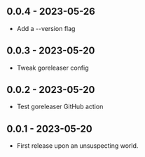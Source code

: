 ## 0.0.4 - 2023-05-26

- Add a --version flag

## 0.0.3 - 2023-05-20

- Tweak goreleaser config

## 0.0.2 - 2023-05-20

- Test goreleaser GitHub action

## 0.0.1 - 2023-05-20

- First release upon an unsuspecting world.
